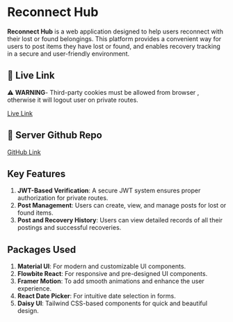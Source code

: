 # Reconnect Hub

**Reconnect Hub** is a web application designed to help users reconnect with their lost or found belongings. This platform provides a convenient way for users to post items they have lost or found, and enables recovery tracking in a secure and user-friendly environment.

## 🔗 Live Link

⚠️ **WARNING**- Third-party cookies must be allowed from browser , otherwise it will logout user on private routes.

[Live Link](https://assign-11-ef9ac.firebaseapp.com)

## 📂 Server Github Repo

[GitHub Link](https://github.com/Arup53/server-reconnect-hub)

## Key Features

1. **JWT-Based Verification**: A secure JWT system ensures proper authorization for private routes.
2. **Post Management**: Users can create, view, and manage posts for lost or found items.
3. **Post and Recovery History**: Users can view detailed records of all their postings and successful recoveries.

## Packages Used

1. **Material UI**: For modern and customizable UI components.
2. **Flowbite React**: For responsive and pre-designed UI components.
3. **Framer Motion**: To add smooth animations and enhance the user experience.
4. **React Date Picker**: For intuitive date selection in forms.
5. **Daisy UI**: Tailwind CSS-based components for quick and beautiful design.
